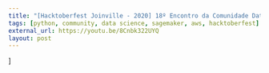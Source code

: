 ```yaml
---
title: "[Hacktoberfest Joinville - 2020] 18º Encontro da Comunidade Data Science"
tags: [python, community, data science, sagemaker, aws, hacktoberfest]
external_url: https://youtu.be/8Cnbk322UYQ
layout: post
---
```

]